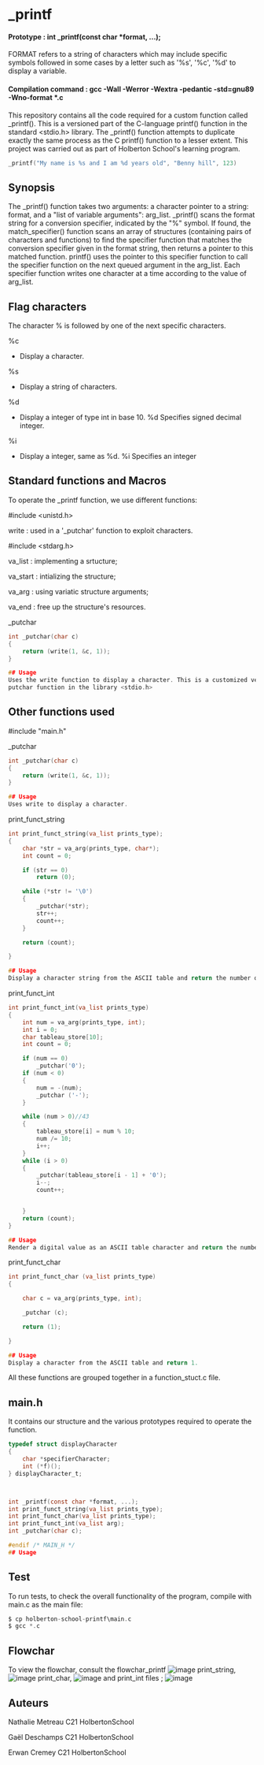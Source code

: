 # _printf

#### Prototype : int _printf(const char *format, ...);

FORMAT refers to a string of characters which may include specific symbols followed in some cases by a letter such as '%s', '%c', '%d' to display a variable.

#### Compilation command : gcc -Wall -Werror -Wextra -pedantic -std=gnu89 -Wno-format *.c

This repository contains all the code required for a custom function called _printf(). This is a versioned part of the C-language printf() function in the standard <stdio.h> library. The _printf() function attempts to duplicate exactly the same process as the C printf() function to a lesser extent. This project was carried out as part of Holberton School's learning program.

```c
_printf("My name is %s and I am %d years old", "Benny hill", 123)
```

## Synopsis

The _printf() function takes two arguments: a character pointer to a string: format, and a "list of variable arguments": arg_list. _printf() scans the format string for a conversion specifier, indicated by the "%" symbol. If found, the match_specifier() function scans an array of structures (containing pairs of characters and functions) to find the specifier function that matches the conversion specifier given in the format string, then returns a pointer to this matched function. printf() uses the pointer to this specifier function to call the specifier function on the next queued argument in the arg_list. Each specifier function writes one character at a time according to the value of arg_list.

## Flag characters

The character % is followed by one of the next specific characters.

%c
- Display a character.

%s
- Display a string of characters.

%d
- Display a integer of type int in base 10. %d Specifies signed decimal integer.

%i
- Display a integer, same as %d. %i Specifies an integer

## Standard functions and Macros

To operate the _printf function, we use different functions:

#include <unistd.h>

 write : used in a '_putchar' function to exploit characters.

#include <stdarg.h>

 va_list : implementing a srtucture;

 va_start : intializing the structure;

 va_arg : using variatic structure arguments;

 va_end : free up the structure's resources.

_putchar
```c
int _putchar(char c)
{
	return (write(1, &c, 1));
}

## Usage
Uses the write function to display a character. This is a customized version of the library''s
putchar function in the library <stdio.h>

```

## Other functions used

#include "main.h"

_putchar
```c
int _putchar(char c)
{
	return (write(1, &c, 1));
}

## Usage
Uses write to display a character.

```

print_funct_string
```c
int print_funct_string(va_list prints_type);
{
	char *str = va_arg(prints_type, char*);
	int count = 0;

	if (str == 0)
		return (0);

	while (*str != '\0')
	{
		_putchar(*str);
		str++;
		count++;
	}

	return (count);

}

## Usage
Display a character string from the ASCII table and return the number of characters.

```
print_funct_int
```c
int print_funct_int(va_list prints_type)
{
	int num = va_arg(prints_type, int);
	int i = 0;
	char tableau_store[10];
	int count = 0;

	if (num == 0)
		_putchar('0');
	if (num < 0)
	{
		num = -(num);
		_putchar ('-');
	}

	while (num > 0)//43
	{
		tableau_store[i] = num % 10;
		num /= 10;
		i++;
	}
	while (i > 0)
	{
		_putchar(tableau_store[i - 1] + '0');
		i--;
		count++;


	}
	return (count);
}

## Usage
Render a digital value as an ASCII table character and return the number of digits.

```
print_funct_char
```c
int print_funct_char (va_list prints_type)
{

	char c = va_arg(prints_type, int);

	_putchar (c);

	return (1);

}

## Usage
Display a character from the ASCII table and return 1.

```
All these functions are grouped together in a function_stuct.c file.

## main.h

It contains our structure and the various prototypes required to operate the function.

```c
typedef struct displayCharacter
{
	char *specifierCharacter;
	int (*f)();
} displayCharacter_t;



int _printf(const char *format, ...);
int print_funct_string(va_list prints_type);
int print_funct_char(va_list prints_type);
int print_funct_int(va_list arg);
int _putchar(char c);

#endif /* MAIN_H */
## Usage


```
## Test

To run tests, to check the overall functionality of the program, compile with main.c as the main file:

```c
$ cp holberton-school-printf\main.c
$ gcc *.c
```

## Flowchar

To view the flowchar, consult the flowchar_printf
![image](https://zupimages.net/up/23/30/ii6d.jpg)
print_string,
![image](https://zupimages.net/up/23/30/9vy5.jpg)
print_char,
![image](https://zupimages.net/up/23/30/46pm.jpg)
and print_int files ;
![image](https://zupimages.net/up/23/30/y3ox.jpg)

## Auteurs

Nathalie Metreau  C21 HolbertonSchool

Gaël Deschamps    C21 HolbertonSchool

Erwan Cremey      C21 HolbertonSchool


